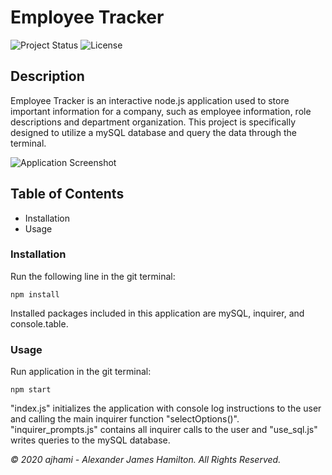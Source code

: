 # Employee Tracker

![Project Status](https://img.shields.io/badge/status-in%20progress-yellow)
![License](https://img.shields.io/badge/License-wtfpl-blue)

## Description
Employee Tracker is an interactive node.js application used to store important information for a company, such as employee information, role descriptions and department organization. This project is specifically designed to utilize a mySQL database and query the data through the terminal.

![Application Screenshot](https://github.com/ajami/employee_tracker/blob/master/public/images/application_screenshot.PNG)

## Table of Contents
- Installation
- Usage

### Installation
Run the following line in the git terminal:

```git
npm install
```

Installed packages included in this application are mySQL, inquirer, and console.table.

### Usage
Run application in the git terminal:

```git
npm start
```

"index.js" initializes the application with console log instructions to the user and calling the main inquirer function "selectOptions()". "inquirer_prompts.js" contains all inquirer calls to the user and "use_sql.js" writes queries to the mySQL database.



*© 2020 ajhami - Alexander James Hamilton. All Rights Reserved.*